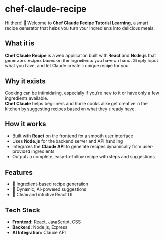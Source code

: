 # chef-claude-recipe

Hi there! 👋 Welcome to **Chef Claude Recipe Tutorial Learning**, a smart recipe generator that helps you turn your ingredients into delicious meals.

## What it is
**Chef Claude Recipe** is a web application built with **React** and **Node.js** that generates recipes based on the ingredients you have on hand. Simply input what you have, and let Claude create a unique recipe for you.

## Why it exists
Cooking can be intimidating, especially if you’re new to it or have only a few ingredients available.  
**Chef Claude** helps beginners and home cooks alike get creative in the kitchen by suggesting recipes based on what they already have.

## How it works
- Built with **React** on the frontend for a smooth user interface  
- Uses **Node.js** for the backend server and API handling  
- Integrates the **Claude API** to generate recipes dynamically from user-provided ingredients  
- Outputs a complete, easy-to-follow recipe with steps and suggestions  

## Features
- 🥕 Ingredient-based recipe generation  
- 🔄 Dynamic, AI-powered suggestions  
- 🎨 Clean and intuitive React UI  

## Tech Stack
- **Frontend:** React, JavaScript, CSS  
- **Backend:** Node.js, Express  
- **AI Integration:** Claude API  
